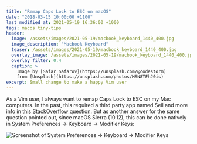 ```yaml
---
title: "Remap Caps Lock to ESC on macOS"
date: "2018-03-15 10:00:00 +1100"
last_modified_at: 2021-05-19 16:36:00 +1000
tags: macos tiny-tips
header:
  image: /assets/images/2021-05-19/macbook_keyboard_1440_400.jpg
  image_description: "Macbook Keyboard"
  teaser: /assets/images/2021-05-19/macbook_keyboard_1440_400.jpg
  overlay_image: /assets/images/2021-05-19/macbook_keyboard_1440_400.jpg
  overlay_filter: 0.4
  caption: >
    Image by [Safar Safarov](https://unsplash.com/@codestorm)
    from [Unsplash](https://unsplash.com/photos/MSN8TFhJ0is)
excerpt: Small change to make a happy Vim user
---
```


As a Vim user, I always want to remap Caps Lock to ESC on my Mac computers. In
the past, this required a third party app named Seil and more info in [this
StackOverflow question]. But as another answer for the same question pointed
out, since macOS Sierra (10.12), this can be done natively in System Preferences
-> Keyboard -> Modifier Keys:

![Screenshot of System Preferences -> Keyboard -> Modifier
Keys](/assets/images/2018-03-15/high-sierra-screenshot.png)

[this StackOverflow question]: https://stackoverflow.com/questions/127591/using-caps-lock-as-esc-in-mac-os-x
